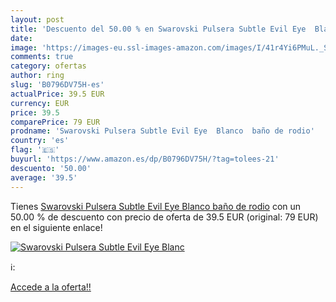 ```yaml
---
layout: post
title: 'Descuento del 50.00 % en Swarovski Pulsera Subtle Evil Eye  Blanc'
date: 
image: 'https://images-eu.ssl-images-amazon.com/images/I/41r4Yi6PMuL._SL200_.jpg'
comments: true
category: ofertas
author: ring
slug: 'B0796DV75H-es'
actualPrice: 39.5 EUR
currency: EUR
price: 39.5
comparePrice: 79 EUR
prodname: 'Swarovski Pulsera Subtle Evil Eye  Blanco  baño de rodio'
country: 'es'
flag: '🇪🇸'
buyurl: 'https://www.amazon.es/dp/B0796DV75H/?tag=tolees-21'
descuento: '50.00'
average: '39.5'
---
```


Tienes [Swarovski Pulsera Subtle Evil Eye  Blanco  baño de rodio](https://www.amazon.es/dp/B0796DV75H/?tag=tolees-21) con un 50.00 % de descuento con precio de oferta de 39.5 EUR (original: 79 EUR) en el siguiente enlace!

[![Swarovski Pulsera Subtle Evil Eye  Blanc](https://images-eu.ssl-images-amazon.com/images/I/41r4Yi6PMuL._SL200_.jpg)](https://www.amazon.es/dp/B0796DV75H/?tag=tolees-21)

ℹ️:


[Accede a la oferta!!](https://www.amazon.es/dp/B0796DV75H/?tag=tolees-21)
